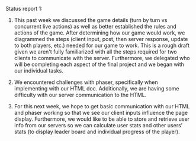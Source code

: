 Status report 1:

1. This past week we discussed the game details (turn by turn vs concurrent live actions) as well as better established the rules and actions of the game. After determining how our game would work, we diagrammed the steps (client input, post, then server response, update to both players, etc.) needed for our game to work. This is a rough draft given we aren't fully familiarized with all the steps required for two clients to communicate with the server. Furthermore, we delegated who will be completing each aspect of the final project and we began with our individual tasks.

2. We encountered challenges with phaser, specifically when implementing with our HTML doc. Additionally, we are having some difficulty with our server communication to the HTML.

3. For this next week, we hope to get basic communication with our HTML and phaser working so that we see our client inputs influence the page display. Furthermore, we would like to be able to store and retrieve user info from our servers so we can calculate user stats and other users’ stats (to display leader board and individual progress of the player).
